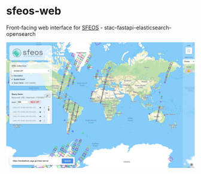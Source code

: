 # sfeos-web
Front-facing web interface for [SFEOS](https://github.com/stac-utils/stac-fastapi-elasticsearch-opensearch) - stac-fastapi-elasticsearch-opensearch

![Screenshot](Screenshot%202025-10-29%20134142.png)

